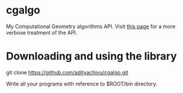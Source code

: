 # cgalgo
My Computational Geometry algorithms API. Visit [this page](https://adityachivu.github.io/blog/2016/06/13/cgalgo-c++) for a more verbose treatment of the API.

# Downloading and using the library

  git clone https://github.com/adityachivu/cgalgo.git
  
Write all your programs with reference to $ROOT/bin directory.
